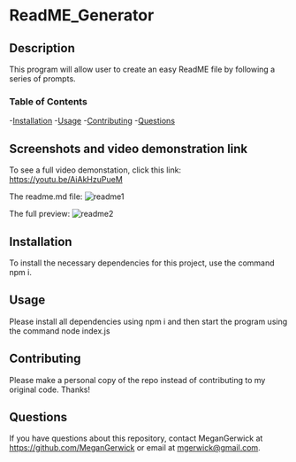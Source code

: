 # ReadME_Generator
## Description
This program will allow user to create an easy ReadME file by following a series of prompts.

### Table of Contents
-[Installation](#installation)
-[Usage](#usage)
-[Contributing](#contributing)
-[Questions](#questions)
    
## Screenshots and video demonstration link
To see a full video demonstation, click this link: https://youtu.be/AiAkHzuPueM

The readme.md file:
![readme1](https://user-images.githubusercontent.com/69534417/100896089-e149c380-3483-11eb-84b4-a6646aea3660.PNG)

The full preview: 
![readme2](https://user-images.githubusercontent.com/69534417/100896132-eb6bc200-3483-11eb-80e1-4c7c2a376c1e.PNG)

## Installation
To install the necessary dependencies for this project, use the command npm i.

## Usage
Please install all dependencies using npm i and then start the program using the command node index.js

## Contributing
Please make a personal copy of the repo instead of contributing to my original code. Thanks!

## Questions
If you have questions about this repository, contact MeganGerwick at https://github.com/MeganGerwick
or email at mgerwick@gmail.com.

